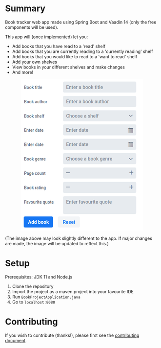 # Summary

Book tracker web app made using Spring Boot and Vaadin 14 (only the free components will be used).

This app will (once implemented) let you:
- Add books that you have read to a 'read' shelf
- Add books that you are currently reading to a 'currently reading' shelf
- Add books that you would like to read to a 'want to read' shelf
- Add your own shelves
- View books in your different shelves and make changes
- And more!

<p align="center">
    <img src="/media/book-form.png" alt="New book form"/>
</p>

(The image above may look slightly different to the app. If major changes are made, the image will be updated to reflect this.)

# Setup

Prerequisites: JDK 11 and Node.js

1. Clone the repository
2. Import the project as a maven project into your favourite IDE
3. Run `BookProjectApplication.java`
4. Go to `localhost:8080`

# Contributing

If you wish to contribute (thanks!), please first see the [contributing document](https://github.com/knjk04/book-project/blob/master/CONTRIBUTING.md).
